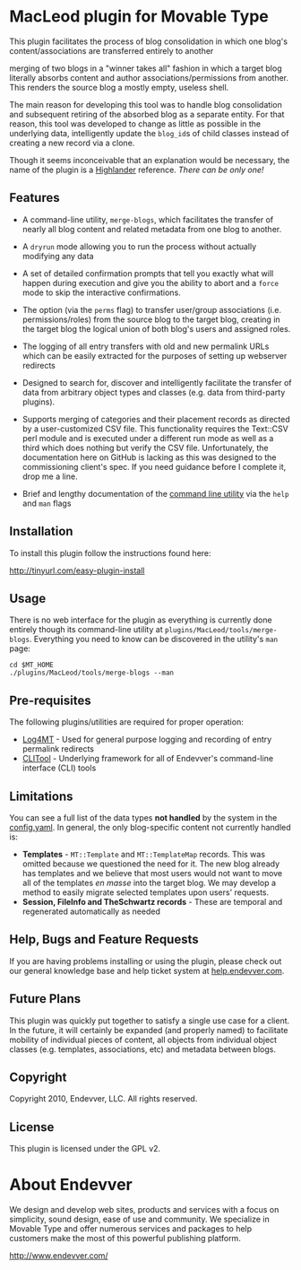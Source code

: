 # MacLeod plugin for Movable Type #

This plugin facilitates the process of blog consolidation in which one blog's content/associations are transferred entirely to another

merging of two blogs in a "winner takes all" fashion in which a target blog literally absorbs content and author associations/permissions from another.  This renders the source blog a mostly empty, useless shell.

The main reason for developing this tool was to handle blog consolidation and subsequent retiring of the absorbed blog as a separate entity.  For that reason, this tool was developed to change as little as possible in the underlying data, intelligently update the `blog_id`s of child classes instead of creating a new record via a clone.

Though it seems inconceivable that an explanation would be necessary, the name of the plugin is a [Highlander](http://en.wikipedia.org/wiki/Highlander_(film)) reference. *There can be only one!*

## Features ##

* A command-line utility, `merge-blogs`, which facilitates the transfer of nearly all blog content and related metadata from one blog to another.

* A `dryrun` mode allowing you to run the process without actually modifying any data

* A set of detailed confirmation prompts that tell you exactly what will happen during execution and give you the ability to abort and a `force` mode to skip the interactive confirmations.

* The option (via the `perms` flag) to transfer user/group associations (i.e. permissions/roles) from the source blog to the target blog, creating in the target blog the logical union of both blog's users and assigned roles.

* The logging of all entry transfers with old and new permalink URLs which can be easily extracted for the purposes of setting up webserver redirects

* Designed to search for, discover and intelligently facilitate the transfer of data from arbitrary object types and classes (e.g. data from third-party plugins).

* Supports merging of categories and their placement records as directed by a user-customized CSV file. This functionality requires the Text::CSV perl module and is executed under a different run mode as well as a third which does nothing but verify the CSV file. Unfortunately, the documentation here on GitHub is lacking as this was designed to the commissioning client's spec.  If you need guidance before I complete it, drop me a line.

* Brief and lengthy documentation of the [command line utility](http://github.com/endevver/mt-plugin-macleod/blob/master/plugins/MacLeod/tools/merge-blogs) via the `help` and `man` flags

## Installation ##

To install this plugin follow the instructions found here:

http://tinyurl.com/easy-plugin-install

## Usage ##

There is no web interface for the plugin as everything is currently done entirely though its command-line utility at `plugins/MacLeod/tools/merge-blogs`.  Everything you need to know can be discovered in the utility's `man` page: 

    cd $MT_HOME
    ./plugins/MacLeod/tools/merge-blogs --man

## Pre-requisites ##

The following plugins/utilities are required for proper operation:

* [Log4MT](http://github.com/endevver/mt-plugin-log4mt) - Used for general purpose logging and recording of entry permalink redirects
* [CLITool](http://github.com/endevver/mt-util-clitool) - Underlying framework for all of Endevver's command-line interface (CLI) tools

## Limitations ##

You can see a full list of the data types **not handled** by the system in the [config.yaml](http://github.com/endevver/mt-plugin-macleod/blob/master/plugins/MacLeod/config.yaml).  In general, the only blog-specific content not currently handled is:

* **Templates** - `MT::Template` and `MT::TemplateMap` records. This was omitted because we questioned the need for it.  The new blog already has templates and we believe that most users would not want to move all of the templates *en masse* into the target blog.  We may develop a method to easily migrate selected templates upon users' requests.
* **Session, FileInfo and TheSchwartz records** - These are temporal and regenerated automatically as needed

## Help, Bugs and Feature Requests ##

If you are having problems installing or using the plugin, please check out our general knowledge base and help ticket system at [help.endevver.com](http://help.endevver.com).

## Future Plans ##

This plugin was quickly put together to satisfy a single use case for a client.  In the future, it will certainly be expanded (and properly named) to facilitate mobility of individual pieces of content, all objects from individual object classes (e.g. templates, associations, etc) and metadata between blogs.

## Copyright ##

Copyright 2010, Endevver, LLC. All rights reserved.

## License ##

This plugin is licensed under the GPL v2.

# About Endevver #

We design and develop web sites, products and services with a focus on 
simplicity, sound design, ease of use and community. We specialize in 
Movable Type and offer numerous services and packages to help customers 
make the most of this powerful publishing platform.

http://www.endevver.com/

